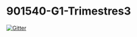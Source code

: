 # 901540-G1-Trimestres3

[![Gitter](https://badges.gitter.im/hemoreno33/901540-G1-Trimestres3.svg)](https://gitter.im/hemoreno33/901540-G1-Trimestres3?utm_source=badge&utm_medium=badge&utm_campaign=pr-badge&utm_content=badge)